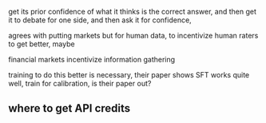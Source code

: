 get its prior confidence of what it thinks is the correct answer, and then get it to debate for one side, and then ask it for confidence, 

agrees with putting markets but for human data, to incentivize human raters to get better, maybe 

financial markets incentivize information gathering

training to do this better is necessary, their paper shows SFT works quite well, train for calibration, is their paper out?

where to get API credits
- 
